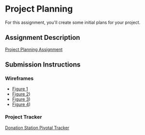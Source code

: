 # Project Planning
For this assignment, you'll create some initial plans for your project.

## Assignment Description
[Project Planning Assignment](https://education.launchcode.org/liftoff/assignments/planning/)

## Submission Instructions

### Wireframes

* [Figure 1](https://github.com/tericad/liftoff-assignments/tree/master/P2-Project_Outline/wireframes/fig1.jpg)
* [Figure 2](https://github.com/tericad/liftoff-assignments/tree/master/P2-Project_Outline/wireframes/fig2.jpg))
* [Figure 3](https://github.com/tericad/liftoff-assignments/tree/master/P2-Project_Outline/wireframes/fig3.jpg))
* [Figure 4](https://github.com/tericad/liftoff-assignments/tree/master/P2-Project_Outline/wireframes/fig4.jpg))

### Project Tracker

[Donation Station Pivotal Tracker](https://www.pivotaltracker.com/n/projects/2143582)
